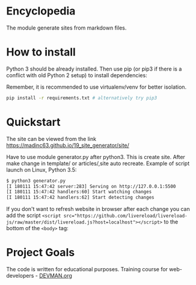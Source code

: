 # Encyclopedia

The module generate sites from markdown files.

# How to install

Python 3 should be already installed. Then use pip (or pip3 if there is a conflict with old Python 2 setup) to install dependencies:

Remember, it is recommended to use virtualenv/venv for better isolation.

```Bash
pip install -r requirements.txt # alternatively try pip3
```
# Quickstart

The site can be viewed from the link https://madinc63.github.io/19_site_generator/site/

Have to use module generator.py after python3. This is create site. After make change in template/ or articles/,site auto recreate. Example of script launch on Linux, Python 3.5:

```Bash
$ python3 generator.py
[I 180111 15:47:42 server:283] Serving on http://127.0.0.1:5500
[I 180111 15:47:42 handlers:60] Start watching changes
[I 180111 15:47:42 handlers:62] Start detecting changes
```

If you don't want to refresh website in browser after each change you can add the script `<script src="https://github.com/livereload/livereload-js/raw/master/dist/livereload.js?host=localhost"></script>` to the bottom of the `<body>` tag:

# Project Goals

The code is written for educational purposes. Training course for web-developers - [DEVMAN.org](https://devman.org)
